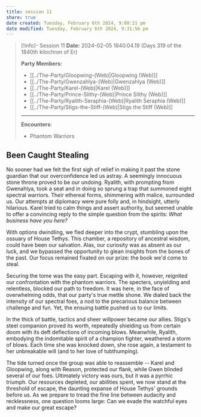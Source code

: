 ```yaml
---
title: session 11
share: true
date created: Tuesday, February 6th 2024, 9:08:21 pm
date modified: Tuesday, February 6th 2024, 9:31:56 pm
---
```


	
> [!info]- Session 11 **Date:** 2024-02-05 1840.04.19 (Days 319 of the 1840th kilochron of Er) 
>
> **Party Members:**
> 
> - [[../The-Party/Gloopwing-(Web)|Gloopwing (Web)]]
> - [[../The-Party/Gwenzahlya-(Web)|Gwenzahlya (Web)]]
> - [[../The-Party/Karel-(Web)|Karel (Web)]]
> - [[../The-Party/Prince-Slithy-(Web)|Prince Slithy (Web)]]
> - [[../The-Party/Ryalith-Seraphia-(Web)|Ryalith Seraphia (Web)]]
> - [[../The-Party/Stigs-the-Stiff-(Web)|Stigs the Stiff (Web)]]
> 
> ---
> 
> **Encounters**:
> 
> - Phantom Warriors 

## Been Caught Stealing 

No sooner had we felt the first sigh of relief in making it past the stone guardian that our overconfidence led us astray. A seemingly innocuous stone throne proved to be our undoing. Ryalith, with prompting from Gwenahlya, took a seat and in doing so sprung a trap that summoned eight spectral warriors. Their ethereal forms, shimmering with malice, surrounded us. Our attempts at diplomacy were pure folly and, in hindsight, utterly hilarious. Karel tried to calm things and assert authority, but seemed unable to offer a convincing reply to the simple question from the spirits: *What business have you here?*

With options dwindling, we fled deeper into the crypt, stumbling upon the ossuary of House Tethys. This chamber, a repository of ancestral wisdom, could have been our salvation. Alas, our curiosity was as absent as our luck, and we bypassed the opportunity to glean insights from the bones of the past. Our focus remained fixated on our prize: the book we'd come to steal.

Securing the tome was the easy part. Escaping with it, however, reignited our confrontation with the phantom warriors. The specters, unyielding and relentless, blocked our path to freedom. It was here, in the face of overwhelming odds, that our party's true mettle shone. We dialed back the intensity of our spectral foes, a nod to the precarious balance between challenge and fun. Yet, the ensuing battle pushed us to our limits.

In the thick of battle, tactics and sheer willpower became our allies. Stigs's steel companion proved its worth, repeatedly shielding us from certain doom with its deft deflections of incoming blows. Meanwhile, Ryalith, embodying the indomitable spirit of a champion fighter, weathered a storm of blows. Each time she was knocked down, she rose again, a testament to her unbreakable will (and to her love of tubthumping).

The tide turned once the group was able to reassemble -- Karel and Gloopwing, along with Reason, protected our flank, while Gwen blinded several of our foes. Ultimately victory was ours, but it was a pyrrhic triumph. Our resources depleted, our abilities spent, we now stand at the threshold of escape, the daunting expanse of House Tethys' grounds before us. As we prepare to tread the fine line between audacity and recklessness, one question looms large: Can we evade the watchful eyes and make our great escape?

